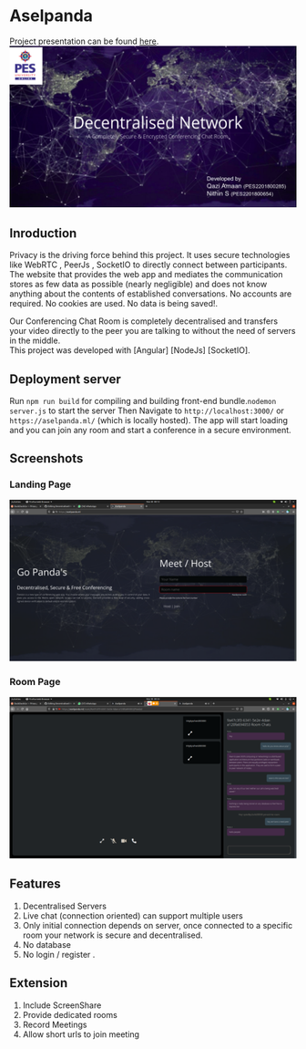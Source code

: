 # Aselpanda

Project presentation can be found <a href="presentation_team12.ppt">here</a>. <br>
<img src="/ss/Screenshot from 2020-11-30 03-39-41.png"></img>

## Inroduction
Privacy is the driving force behind this project. It uses secure technologies like WebRTC , PeerJs , SocketIO to directly connect between participants. The website that provides the web app and mediates the communication stores as few data as possible (nearly negligible) and does not know anything about the contents of established conversations. No accounts are required. No cookies are used. No data is being saved!.  

Our Conferencing Chat Room is completely decentralised and transfers your video directly to the peer you are talking to without the need of servers in the middle. <br>
This project was developed with [Angular] [NodeJs] [SocketIO].


## Deployment server

Run `npm run build` for compiling and building front-end bundle.`nodemon server.js` to start the server Then  Navigate to `http://localhost:3000/` or  `https://aselpanda.ml/` (which is locally hosted). The app will start loading and you can join any room and start a conference in a secure environment.

## Screenshots
### Landing Page
<img src="/ss/1.png"></img>

### Room Page
<img src="/ss/2.png"></img>

## Features
1. Decentralised Servers 
2. Live chat (connection oriented) can support multiple users
3. Only initial connection depends on server, once connected to a specific room your network is secure and decentralised.
4. No database
4. No login / register .

## Extension
1. Include ScreenShare
2. Provide dedicated rooms
3. Record Meetings
4. Allow short urls to join meeting
